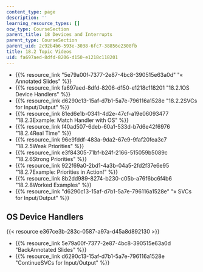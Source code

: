 ```yaml
---
content_type: page
description: ''
learning_resource_types: []
ocw_type: CourseSection
parent_title: 18 Devices and Interrupts
parent_type: CourseSection
parent_uid: 2c92b4b6-593e-3038-6fc7-38856e2308fb
title: 18.2 Topic Videos
uid: fa697aed-8dfd-8206-d150-e1218c118201
---
```


*   {{% resource_link "5e79a00f-7377-2e87-4bc8-390515e63a0d" "« Annotated Slides" %}}
*   {{% resource_link fa697aed-8dfd-8206-d150-e1218c118201 "18.2.1OS Device Handlers" %}}
*   {{% resource_link d6290c13-15af-d7b1-5a7e-796116a1528e "18.2.2SVCs for Input/Output" %}}
*   {{% resource_link 81ed6e1b-0341-4d2e-47cf-a19e06093477 "18.2.3Example: Match Handler with OS" %}}
*   {{% resource_link f40ad507-6deb-60a1-533d-b7d6e42f6976 "18.2.4Real Time" %}}
*   {{% resource_link 96e9fddf-483a-9da2-67e9-9faf20fea3c7 "18.2.5Weak Priorities" %}}
*   {{% resource_link e3f84305-71bf-b24f-2166-515059b5089c "18.2.6Strong Priorities" %}}
*   {{% resource_link 922f69a0-2bd1-4a3b-04a5-2fd2f37e6e95 "18.2.7Example: Priorities in Action!" %}}
*   {{% resource_link 8b2dd989-8274-b230-c05b-a76f6bc6f4b6 "18.2.8Worked Examples" %}}
*   {{% resource_link "d6290c13-15af-d7b1-5a7e-796116a1528e" "» SVCs for Input/Output" %}}

OS Device Handlers
------------------

{{< resource e367ce3b-283c-0587-a97a-d45a8d892130 >}}

*   {{% resource_link 5e79a00f-7377-2e87-4bc8-390515e63a0d "BackAnnotated Slides" %}}
*   {{% resource_link d6290c13-15af-d7b1-5a7e-796116a1528e "ContinueSVCs for Input/Output" %}}